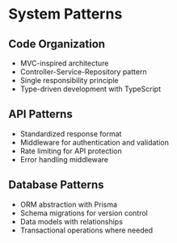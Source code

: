 # System Patterns
## Code Organization
- MVC-inspired architecture
- Controller-Service-Repository pattern
- Single responsibility principle
- Type-driven development with TypeScript

## API Patterns
- Standardized response format
- Middleware for authentication and validation
- Rate limiting for API protection
- Error handling middleware

## Database Patterns
- ORM abstraction with Prisma
- Schema migrations for version control
- Data models with relationships
- Transactional operations where needed
